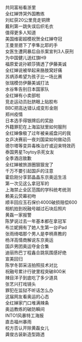 共同富裕看浙里  
全红婵馋哭外国教练  
刘虹获20公里竞走铜牌  
戴利第一跳失误后织毛衣  
值得更多人知道  
美国维密超模祝贺全红婵夺冠  
王曼昱摁下了李隼比耶的手  
女医生遭网暴后自杀案宣判3人获刑  
为中国健儿送红旗H9  
福原爱说孙颖莎猜透了伊藤美诚  
全红婵说被举起来胳肢窝好痛  
苏炳添希望为孩子比一场比赛  
张瑞模仿伊藤美诚打法  
水谷隼告别日本国家队  
全红婵有小卖部啦  
竞走运动员肚脐眼上贴胶布  
BBC把高达错认成变形金刚  
郑州疫情  
日本选手得银牌后的奖励  
外籍罪犯在上海监狱里如何服刑  
全红婵像极了过年被亲戚盘问的我  
女乒决赛前一夜刘国梁如何做动员  
德尔塔等变异毒株治疗或迎来特效药  
泰国男星Toytoy杀死女友  
全季酒店致歉  
全红婵被旅游圈狠狠宠了  
千万不要引起国乒的注意  
霍启刚分享郭晶晶东京奥运生活  
第一次见这么拿冠军的  
上海禁止全区范围的学科统考统测  
赖美云荧幕初吻  
顺丰回应玉石保价4000破损赔偿600  
相机拍到祝融号越过石块后照片  
黄磊一家报警  
陈梦说过去一年基本都在拿冠军  
布兰妮拥有了她人生第一台iPad  
张雨绮唱那个男人是李柄熹教的  
杨洋高情商解说东京奥运  
国乒男团奥运夺金合集  
迪丽热巴丁程鑫合跳氛围感好绝  
宣美回归  
陈学冬郭采洁拍照技术对比  
祝融号累计行驶里程突破800米  
辣目洋子到底吃了多少道具  
张艺兴打戏镜头  
罪犯在监狱不听话怎么办  
这届网友看奥运的心态  
全红婵家门口堆满辣条  
奥运教练的破防瞬间  
INTO1风暴特工海报  
直击福州暴雨  
校方否认开除黄磊女儿  
龚俊古装新造型路透  
